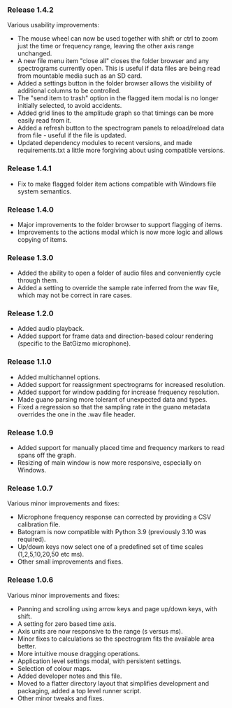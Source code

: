 ### Release 1.4.2
Various usability improvements:
* The mouse wheel can now be used together with shift or ctrl to zoom just the time or frequency 
range, leaving the other axis range unchanged.
* A new file menu item "close all" closes the folder browser and any spectrograms currently open.
This is useful if data files are being read from mountable media such as an SD card. 
* Added a settings button in the folder browser allows the visibility of additional columns to be controlled.
* The "send item to trash" option in the flagged item modal is no longer initially selected, to avoid accidents.
* Added grid lines to the amplitude graph so that timings can be more easily read from it.
* Added a refresh button to the spectrogram panels to reload/reload data from file - useful 
if the file is updated.
* Updated dependency modules to recent versions, and made requirements.txt a little more forgiving about using 
compatible versions.

### Release 1.4.1
* Fix to make flagged folder item actions compatible with Windows file system semantics. 

### Release 1.4.0
* Major improvements to the folder browser to support flagging of items.
* Improvements to the actions modal which is now more logic and allows copying of items.

### Release 1.3.0
* Added the ability to open a folder of audio files and conveniently cycle through them.
* Added a setting to override the sample rate inferred from the wav file, which may not be correct in rare cases.

### Release 1.2.0
* Added audio playback.
* Added support for frame data and direction-based colour rendering (specific to the BatGizmo microphone).

### Release 1.1.0
* Added multichannel options.
* Added support for reassignment spectrograms for increased resolution.
* Added support for window padding for increase frequency resolution.
* Made guano parsing more tolerant of unexpected data and types.
* Fixed a regression so that the sampling rate in the guano metadata overrides the one in the .wav file header.

### Release 1.0.9
* Added support for manually placed time and frequency markers to read spans off the graph.
* Resizing of main window is now more responsive, especially on Windows.

### Release 1.0.7
Various minor improvements and fixes:
* Microphone frequency response can corrected by providing a CSV calibration file.   
* Batogram is now compatible with Python 3.9 (previously 3.10 was required).
* Up/down keys now select one of a predefined set of time scales (1,2,5,10,20,50 etc ms).
* Other small improvements and fixes.

### Release 1.0.6
Various minor improvements and fixes:
* Panning and scrolling using arrow keys and page up/down keys, with shift.
* A setting for zero based time axis.
* Axis units are now responsive to the range (s versus ms).
* Minor fixes to calculations so the spectrogram fits the available area better.
* More intuitive mouse dragging operations.
* Application level settings modal, with persistent settings.
* Selection of colour maps.
* Added developer notes and this file.
* Moved to a flatter directory layout that simplifies development and packaging, added a top level runner script.
* Other minor tweaks and fixes.